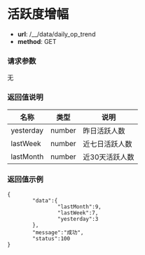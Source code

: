 活跃度增幅
=====

- **url**: /__/data/daily_op_trend
- **method**: GET

### 请求参数

无

### 返回值说明

|    名称   |  类型  |      说明      |
|-----------|--------|----------------|
| yesterday | number | 昨日活跃人数   |
| lastWeek  | number | 近七日活跃人数 |
| lastMonth | number | 近30天活跃人数 |


### 返回值示例

```
{
        "data":{
                "lastMonth":9,
                "lastWeek":7,
                "yesterday":3
        },
        "message":"成功",
        "status":100
}
```
